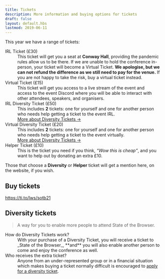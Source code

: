 ```yaml
---
title: Tickets
description: More information and buying options for tickets
draft: false
layout: default.hbs
lastmod: 2019-06-11
---
```



This year we have a range of tickets:

<dl>
  <dt>IRL Ticket (£30)</dt>
  <dd>This ticket will get you a seat at <strong>Conway Hall</strong>, providing the pandemic rules allow us to be there. If we are unable to hold the conference in-person, your ticket will become a Virtual Ticket. <strong>We apologise, but we can not refund the difference as we still need to pay for the venue.</strong> If you are not happy to take the risk, buy a virtual ticket instead.</dd>
  <dt>Virtual Ticket (£15)</dd>
  <dd>This ticket will get you access to a live stream of the event and access to the event Discord where you will be able to interact with other attendees, speakers, and organisers.</dd>
  <dt>IRL Diversity Ticket (£50)</dt>
  <dd>This includes <strong>2</strong> tickets: one for yourself and one for another person who needs help getting a ticket to the event IRL.<br><a href="#diversity-tickets">More about Diversity Tickets →</a></dd>
  <dt>Virtual Diversity Ticket (£20)</dt>
  <dd>This includes <strong>2</strong> tickets: one for yourself and one for another person who needs help getting a ticket to the event virtually.<br><a href="#diversity-tickets">More about Diversity Tickets →</a></dd>
  <dt>Helper Ticket (£10)</dt>
  <dd>This is the ticket you need if you think, <em><q>Wow this is cheap</q></em>, and you want to help out by donating an extra £10.</dd>
</dl>

Those that choose a **Diversity** or **Helper** ticket will get a mention here, on the website, if you wish.

## Buy tickets

https://ti.to/lws/sotb21

## Diversity tickets

> A way for you to enable more people to attend State of the Browser.

<dl>
  <dt>How do Diversity Tickets work?</dt>
  <dd>With your purchase of a Diversity Ticket, you will receive a ticket to _State of the Browser_, **and** you will also enable another person to come and enjoy the conference as well.</dd>
  <dt>Who receives the extra ticket?</dt>
  <dd>Anyone from an under-represented group or in a financial situation which makes buying a ticket normally difficult is encouraged to <a href="https://docs.google.com/forms/d/e/1FAIpQLSd767T4I7HY7p9v_1NODUhts3xhNoL0QtGNO5BveYp8ruyKFg/viewform?usp=sf_link" title="Apply for a Diversity Ticket" rel="nofollow external">apply for a diversity ticket</a>.
</dl>
